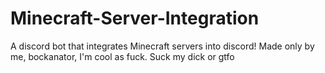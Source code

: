 # Minecraft-Server-Integration
A discord bot that integrates Minecraft servers into discord!
Made only by me, bockanator,
I'm cool as fuck. Suck my dick or gtfo
